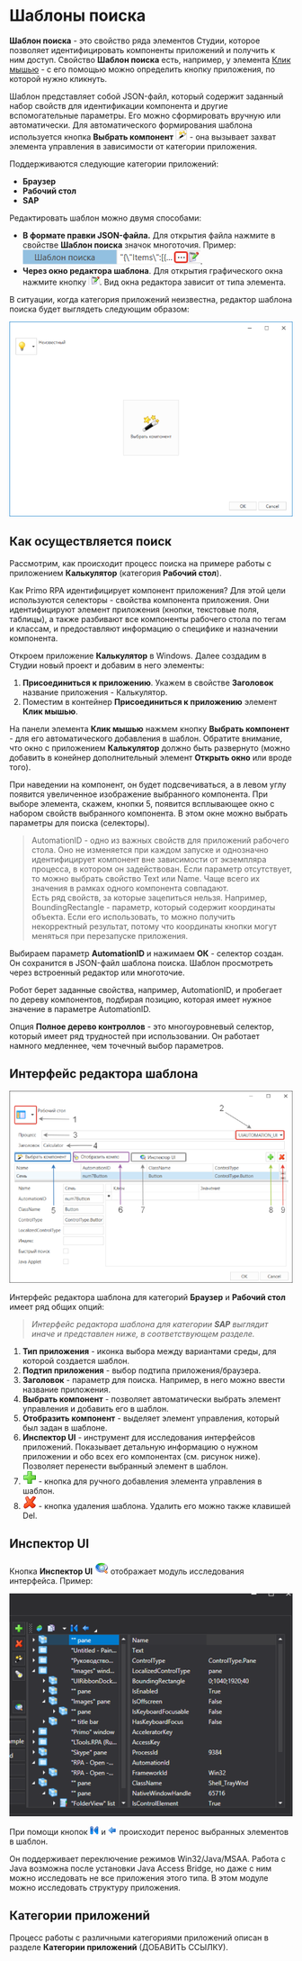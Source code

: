 # Шаблоны поиска

**Шаблон поиска** - это свойство ряда элементов Студии, которое позволяет идентифицировать компоненты приложений и получить к ним доступ. Свойство **Шаблон поиска** есть, например, у элемента [Клик мышью](https://docs.primo-rpa.ru/primo-rpa/g_elements/osnovnye-elementy/els_uiinteraction/el_click) - с его помощью можно определить кнопку приложения, по которой нужно кликнуть.

Шаблон представляет собой JSON-файл, который содержит заданный набор свойств для идентификации компонента и другие вспомогательные параметры. Его можно сформировать вручную или автоматически. Для автоматического формирования шаблона используется кнопка **Выбрать компонент** ![](<../../../.gitbook/assets/image (794).png>) - она вызывает захват элемента управления в зависимости от категории приложения. 

Поддерживаются следующие категории приложений:

* **Браузер**
* **Рабочий стол**
* **SAP** 

Редактировать шаблон можно двумя способами:
* **В формате правки JSON-файла.** Для открытия файла нажмите в свойстве **Шаблон поиска** значок многоточия. Пример: ![](<../../../.gitbook/assets/Шаблон поиска. Многоточие (2).png>). 
* **Через окно редактора шаблона**. Для открытия графического окна нажмите кнопку ![](<../../../.gitbook/assets/image (516) (1) (2) (1) (1) (2) (2).png>). Вид окна редактора зависит от типа элемента.

В ситуации, когда категория приложений неизвестна, редактор шаблона поиска будет выглядеть следующим образом:

![](<../../../.gitbook/assets/image (959).png>)

## Как осуществляется поиск

Рассмотрим, как происходит процесс поиска на примере работы с приложением **Калькулятор** (категория **Рабочий стол**).

Как Primo RPA идентифицирует компонент приложения? Для этой цели используются селекторы - свойства компонента приложения. Они идентифицируют элемент приложения (кнопки, текстовые поля, таблицы), а также разбивают все компоненты рабочего стола по тегам и классам, и предоставляют информацию о специфике и назначении компонента. 

Откроем приложение **Калькулятор** в Windows. Далее создадим в Студии новый проект и добавим в него элементы:
1. **Присоединиться к приложению**. Укажем в свойстве **Заголовок** название приложения - Калькулятор.
2. Поместим в контейнер **Присоединиться к приложению** элемент **Клик мышью**. 
 
На панели элемента **Клик мышью** нажмем кнопку **Выбрать компонент** - для его автоматического добавления в шаблон. Обратите внимание, что окно с приложением **Калькулятор** должно быть развернуто (можно добавить в конейнер дополнительный элемент **Открыть окно** или вроде того). 

При наведении на компонент, он будет подсвечиваться, а в левом углу появится увеличенное изображение выбранного компонента. При выборе элемента, скажем, кнопки 5, появится всплывающее окно с набором свойств выбранного компонента. В этом окне можно выбрать параметры для поиска (селекторы). 

> AutomationID - одно из важных свойств для приложений рабочего стола. Оно не изменяется при каждом запуске и однозначно идентифицирует компонент вне зависимости от экземпляра процесса, в котором он задействован. Если параметр отсутствует, то можно выбрать свойство Text или Name. Чаще всего их значения в рамках одного компонента совпадают.\
> Есть ряд свойств, за которые зацепиться нельзя. Например, BoundingRectangle - параметр, который содержит координаты объекта. Если его использовать, то можно получить некорректный результат, потому что координаты кнопки могут меняться при перезапуске приложения.

Выбираем параметр **AutomationID** и нажимаем **ОК** - селектор создан. Он сохранится в JSON-файл шаблона поиска. Шаблон просмотреть через встроенный редактор или многоточие. 

Робот берет заданные свойства, например, AutomationID, и пробегает по дереву компонентов, подбирая позицию, которая имеет нужное значение в параметре AutomationID.  

Опция **Полное дерево контроллов** - это многоуровневый селектор, который имеет ряд трудностей при использовании. Он работает намного медленнее, чем точечный выбор параметров. 


## Интерфейс редактора шаблона

![](<../../../.gitbook/assets/Шаблон поиска. Интерфейс.png>)

Интерфейс редактора шаблона для категорий **Браузер** и **Рабочий стол** имеет ряд общих опций:

> *Интерфейс редактора шаблона для категории **SAP** выглядит иначе и представлен ниже, в соответствующем разделе.*

1. **Тип приложения** - иконка выбора между вариантами среды, для которой создается шаблон.
2. **Подтип приложения** - выбор подтипа приложения/браузера.
3. **Заголовок** - параметр для поиска. Например, в него можно ввести название приложения.
4. **Выбрать компонент** - позволяет автоматически выбрать элемент управления и добавить его в шаблон.
5. **Отобразить компонент** - выделяет элемент управления, который был задан в шаблоне.
6. **Инспектор UI** - инструмент для исследования интерфейсов приложений. Показывает детальную информацию о нужном приложении и обо всех его компонентах (см. рисунок ниже). Позволяет перенести выбранный элемент в шаблон.
7.  ![](<../../../.gitbook/assets/12 (2) (3) (1) (1) (1).png>) - кнопка для ручного добавления элемента управления в шаблон.
8. ![](<../../../.gitbook/assets/13 (1) (1) (2) (1) (1) (1).png>) - кнопка удаления шаблона. Удалить его можно также клавишей Del.

## Инспектор UI

Кнопка **Инспектор UI** ![](<../../../.gitbook/assets/6 (2).png>) отображает модуль исследования интерфейса. Пример:

![](../../../.gitbook/assets/17.png)

При помощи кнопок ![](<../../../.gitbook/assets/18 (1) (2) (1) (1) (2) (2).png>) и ![](<../../../.gitbook/assets/19 (1) (2) (1) (1) (2).png>) происходит перенос выбранных элементов в шаблон.

Он поддерживает переключение режимов Win32/Java/MSAA. Работа с Java возможна после установки Java Access Bridge, но даже с ним можно исследовать не все приложения этого типа. В этом модуле можно исследовать структуру приложения.

## Категории приложений

Процесс работы с различными категориями приложений описан в разделе **Категории приложений** (ДОБАВИТЬ ССЫЛКУ). 
